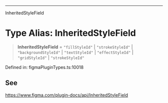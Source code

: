 ---

InheritedStyleField

# Type Alias: InheritedStyleField

> **InheritedStyleField** = `"fillStyleId"` \| `"strokeStyleId"` \| `"backgroundStyleId"` \| `"textStyleId"` \| `"effectStyleId"` \| `"gridStyleId"` \| `"strokeStyleId"`

Defined in: figmaPluginTypes.ts:10018

## See

https://www.figma.com/plugin-docs/api/InheritedStyleField
